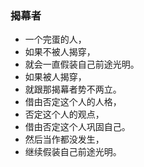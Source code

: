 ### 揭幕者
- 一个完蛋的人，
- 如果不被人揭穿，
- 就会一直假装自己前途光明。
- 如果被人揭穿，
- 就跟那揭幕者势不两立。
- 借由否定这个人的人格，
- 否定这个人的观点，
- 借由否定这个人巩固自己。
- 然后当作都没发生，
- 继续假装自己前途光明。